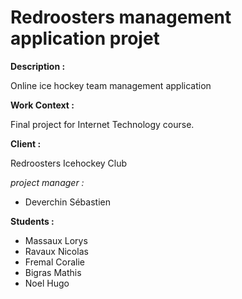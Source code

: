 # Redroosters management application projet

__Description :__

Online ice hockey team management application

__Work Context  :__

Final project for Internet Technology course.

__Client :__

Redroosters Icehockey Club

*project manager :*
- Deverchin Sébastien

__Students :__

- Massaux Lorys
- Ravaux Nicolas
- Fremal Coralie
- Bigras Mathis
- Noel Hugo
